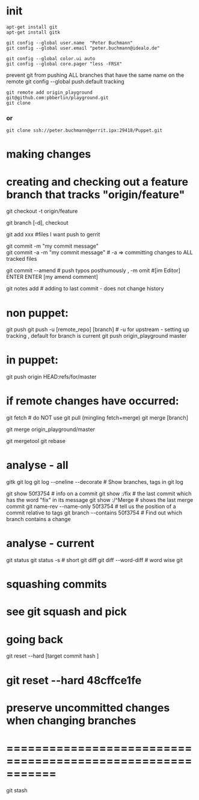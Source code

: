 init
=================================================================================

    apt-get install git
    apt-get install gitk

    git config --global user.name  "Peter Buchmann"
    git config --global user.email "peter.buchmann@idealo.de"

    git config --global color.ui auto
    git config --global core.pager "less -FRSX"

prevent git from pushing ALL branches that have the same name on the remote
    git config --global push.default tracking  


    git remote add origin_playground git@github.com:pbberlin/playground.git
    git clone

### or
    git clone ssh://peter.buchmann@gerrit.ipx:29418/Puppet.git


making changes
===========================================================

# creating and checking out a feature branch that tracks "origin/feature"
git checkout -t origin/feature



git branch [-d], checkout


git add xxx                            #files I want push to gerrit

git commit    -m "my commit message"   
git commit -a -m "my commit message"   # -a => committing changes to ALL tracked files


git commit  --amend			# push typos posthumously , -m omit
#[im Editor]
  <last change ID from http gerrit> ENTER ENTER [my amend comment]

git notes add   # adding to last commit - does not change history



# non puppet: 
git push
git push -u [remote_repo]            [branch]  # -u for upstream - setting up tracking , default for branch is current
git push    origin_playground         master


# in puppet: 
git push    origin        HEAD:refs/for/master

if remote changes have occurred:
===========================================================
git fetch        # do NOT use git pull (mingling fetch+merge)
git merge [branch]

git merge origin_playground/master


git mergetool
git rebase







analyse - all
===========================================================
gitk
git log
git log --oneline --decorate       #  Show branches, tags in git log

git show 50f3754                   #  info on a commit
git show :/fix                     #  the last commit which has the word "fix" in its message
git show :/^Merge                  #  shows the last merge commit
git name-rev --name-only 50f3754   #  tell us the position of a commit relative to tags
git branch   --contains 50f3754    #  Find out which branch contains a change


analyse - current
===========================================================
git status
git status -s                  # short
git diff 
git diff --word-diff           # word wise git



squashing commits
===========================================================
# see git squash and pick


going back
===========================================================
git reset --hard [target commit hash ] 
# git reset --hard 48cffce1fe


# preserve uncommitted changes when changing branches
# ===========================================================
git stash


